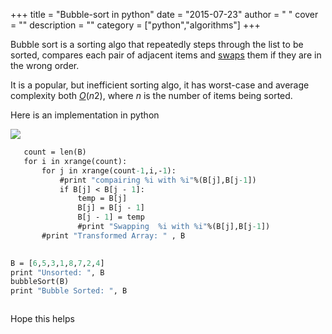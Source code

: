 
+++
title = "Bubble-sort in python"
date = "2015-07-23"
author = " "
cover = ""
description = ""
category = ["python","algorithms"]
+++

Bubble sort is a sorting algo that repeatedly steps through the list to be sorted, compares each pair of adjacent items and [swaps](https://en.wikipedia.org/wiki/Swap_(computer_science) "Swap (computer science)") them if they are in the wrong order. 

 It is a popular, but inefficient sorting algo, it has worst-case and average complexity both *[О](https://en.wikipedia.org/wiki/Big_o_notation "Big o notation")*(*n*2), where *n* is the number of items being sorted.

 Here is an implementation in python

 ![](https://upload.wikimedia.org/wikipedia/commons/0/06/Bubble-sort.gif)   
 

 ```def bubbleSort(B):
    count = len(B)
    for i in xrange(count): 
        for j in xrange(count-1,i,-1): 
            #print "compairing %i with %i"%(B[j],B[j-1])
            if B[j] < B[j - 1]:
                temp = B[j]
                B[j] = B[j - 1]
                B[j - 1] = temp
                #print "Swapping  %i with %i"%(B[j],B[j-1])
        #print "Transformed Array: " , B
            

B = [6,5,3,1,8,7,2,4]
print "Unsorted: ", B 
bubbleSort(B)
print "Bubble Sorted: ", B 
 


```
 Hope this helps



